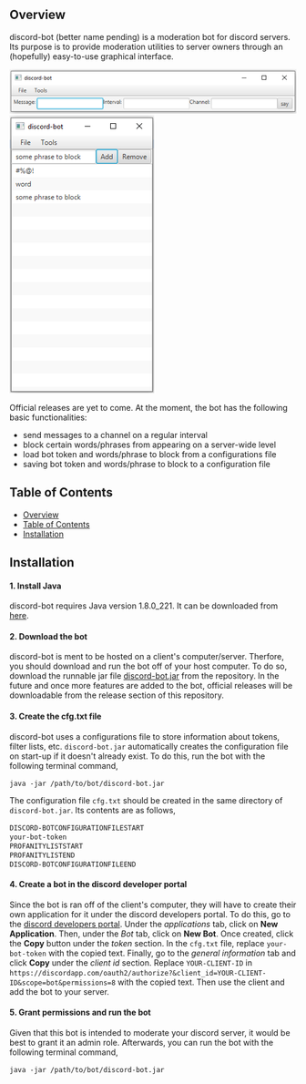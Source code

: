 ## Overview
discord-bot (better name pending) is a moderation bot for discord servers. Its purpose is to provide moderation utilities to server owners through an (hopefully) easy-to-use graphical interface. 

![say](media/say.png)
![blocker](media/blocker.png)

Official releases are yet to come. At the moment, the bot has the following basic functionalities:

- send messages to a channel on a regular interval
- block certain words/phrases from appearing on a server-wide level
- load bot token and words/phrase to block from a configurations file
- saving bot token and words/phrase to block to a configuration file

## Table of Contents

  - [Overview](#overview)
  - [Table of Contents](#table-of-contents)
  - [Installation](#installation)
 
## Installation

#### 1. Install Java

discord-bot requires Java version 1.8.0_221. It can be downloaded from [here](https://www.oracle.com/technetwork/java/javase/downloads/jdk8-downloads-2133151.html).

#### 2. Download the bot

discord-bot is ment to be hosted on a client's computer/server. Therfore, you should download and run the bot off of your host computer. To do so, download the runnable jar file [discord-bot.jar](discord-bot.jar) from the repository. In the future and once more features are added to the bot, official releases will be downloadable from the release section of this repository.

#### 3. Create the cfg.txt file

discord-bot uses a configurations file to store information about tokens, filter lists, etc. `discord-bot.jar` automatically creates the configuration file on start-up if it doesn't already exist. To do this, run the bot with the following terminal command,
```
java -jar /path/to/bot/discord-bot.jar
```

The configuration file `cfg.txt` should be created in the same directory of `discord-bot.jar`. Its contents are as follows,

```
DISCORD-BOTCONFIGURATIONFILESTART
your-bot-token
PROFANITYLISTSTART
PROFANITYLISTEND
DISCORD-BOTCONFIGURATIONFILEEND
```

#### 4. Create a bot in the discord developer portal

Since the bot is ran off of the client's computer, they will have to create their own application for it under the discord developers portal. To do this, go to the [discord developers portal](https://discordapp.com/developers/applications/). Under the <i>applications</i> tab, click on <b>New Application</b>. Then, under the <i>Bot</i> tab, click on <b>New Bot</b>. Once created, click the <b>Copy</b> button under the <i>token</i> section. In the `cfg.txt` file, replace `your-bot-token` with the copied text. Finally, go to the <i>general information</i> tab and click <b>Copy</b> under the <i>client id</i> section. Replace `YOUR-CLIENT-ID` in 
`https://discordapp.com/oauth2/authorize?&client_id=YOUR-CLIENT-ID&scope=bot&permissions=8` with the copied text. Then use the client and add the bot to your server.

#### 5. Grant permissions and run the bot

Given that this bot is intended to moderate your discord server, it would be best to grant it an admin role. Afterwards, you can run the bot with the following terminal command,
```
java -jar /path/to/bot/discord-bot.jar 
```
